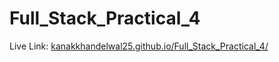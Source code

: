 # Full_Stack_Practical_4
Live Link: [kanakkhandelwal25.github.io/Full_Stack_Practical_4/](https://kanakkhandelwal25.github.io/Full_Stack_Practical_4/)
